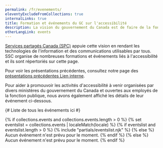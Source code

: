 ```yaml
---
permalink: /fr/evenements/
eleventyExcludeFromCollections: true
internalLinks: true
title: Formation et événements du GC sur l'accessibilité
description: La vision du gouvernement du Canada est de faire de la fonction publique du Canada la plus accessible et inclusive au monde.
otherLangLink: events
---
```


[Services partagés Canada (SPC)](https://www.canada.ca/fr/services-partages.html) appuie cette vision en rendant les technologies de l'information et des communications utilisables par tous. SSC organise de nombreuses formations et événements liés à l'accessibilité et ils sont répertoriés sur cette page.

Pour voir les présentations précédentes, consultez notre page des [présentations précédentes<span class="fas fa-user-lock mrgn-lft-sm" aria-hidden="true"></span><span class="wb-inv"> Lien interne</span>](https://www.gcpedia.gc.ca/wiki/Past_Presentations_%E2%80%93_SSC%E2%80%99s_Accessibility_Training_and_Events_/_Pr%C3%A9sentations_pass%C3%A9es_-_Formation_et_%C3%A9v%C3%A9nements_sur_l%27accessibilit%C3%A9_de_SPC).

Pour aider à promouvoir les activités d'accessibilité à venir organisées par divers ministères du gouvernement du Canada et ouvertes aux employés de la fonction publique, nous avons également affiché les détails de leur événement ci-dessous.

{# Liste de tous les événements ici #}

{% if collections.events and collections.events.length > 0 %}
  {% set eventslist = collections.events | localeMatch(locale) %}
  {% if eventslist and eventslist.length > 0 %}
    {% include "partials/eventslist.njk" %}
  {% else %}
    Aucun événement n'est prévu pour le moment.
  {% endif %}
{% else %}
  Aucun événement n'est prévu pour le moment.
{% endif %}
